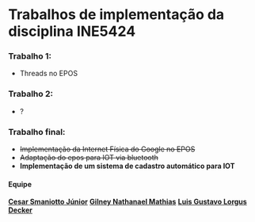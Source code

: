 # Trabalhos de implementação da disciplina INE5424

### Trabalho 1: 
* Threads no EPOS

### Trabalho 2: 
* ?

### Trabalho final: 
* ~~Implementação da Internet Física do Google no EPOS~~
* ~~Adaptação do epos para IOT via bluetooth~~
* **Implementação de um sistema de cadastro automático para IOT**

#### Equipe

__[Cesar Smaniotto Júnior](https://github.com/csmaniottojr)__
__[Gilney Nathanael Mathias](https://github.com/nogenem)__
__[Luis Gustavo Lorgus Decker](https://github.com/luisdecker)__
